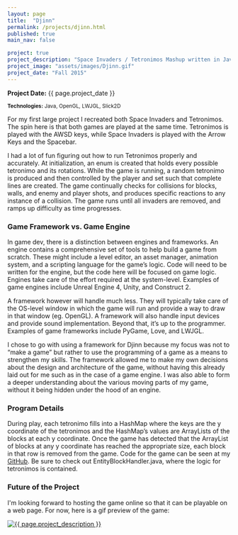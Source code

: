 ```yaml
---
layout: page
title:  "Djinn"
permalink: /projects/djinn.html
published: true
main_nav: false

project: true
project_description: "Space Invaders / Tetronimos Mashup written in Java using LWJGL"
project_image: "assets/images/Djinn.gif"
project_date: "Fall 2015"
---
```


__Project Date:__ {{ page.project_date }}

<small>__Technologies:__ Java, OpenGL, LWJGL, Slick2D</small>

For my first large project I recreated both Space Invaders and Tetronimos. The spin here is that both games are played at the same time. Tetronimos is played with the AWSD keys, while Space Invaders is played with the Arrow Keys and the Spacebar.

I had a lot of fun figuring out how to run Tetronimos properly and accurately. At initialization, an enum is created that holds every possible tetronimo and its rotations. While the game is running, a random tetronimo is produced and then controlled by the player and set such that complete lines are created. The game continually checks for collisions for blocks, walls, and enemy and player shots, and produces specific reactions to any instance of a collision. The game runs until all invaders are removed, and ramps up difficulty as time progresses.

### Game Framework vs. Game Engine

In game dev, there is a distinction between engines and frameworks. An engine contains a comprehensive set of tools to help build a game from scratch. These might include a level editor, an asset manager, animation system, and a scripting language for the game’s logic. Code will need to be written for the engine, but the code here will be focused on game logic. Engines take care of the effort required at the system-level. Examples of game engines include Unreal Engine 4, Unity, and Construct 2.

A framework however will handle much less. They will typically take care of the OS-level window in which the game will run and provide a way to draw in that window (eg. OpenGL). A framework will also handle input devices and provide sound implementation. Beyond that, it’s up to the programmer. Examples of game frameworks include PyGame, Love, and LWJGL.

I chose to go with using a framework for Djinn because my focus was not to “make a game” but rather to use the programming of a game as a means to strengthen my skills. The framework allowed me to make my own decisions about the design and architecture of the game, without having this already laid out for me such as in the case of a game engine. I was also able to form a deeper understanding about the various moving parts of my game, without it being hidden under the hood of an engine.

### Program Details

During play, each tetronimo fills into a HashMap where the keys are the y coordinate of the tetronimos and the HashMap’s values are ArrayLists of the blocks at each y coordinate. Once the game has detected that the ArrayList of blocks at any y coordinate has reached the appropriate size, each block in that row is removed from the game. Code for the game can be seen at my <a href="https://github.com/jryanwestby/Djinn">GitHub</a>. Be sure to check out  EntityBlockHandler.java, where the logic for tetronimos is contained.

### Future of the Project

I'm looking forward to hosting the game online so that it can be playable on a web page. For now, here is a gif preview of the game:

<a href="{{ page.project_image | prepend: site.baseurl }}" data-lightbox="djinn" data-title="{{ page.project_description }}">
  <img src="{{ page.project_image | prepend: site.baseurl }}" title="{{ page.project_description }}">
</a>